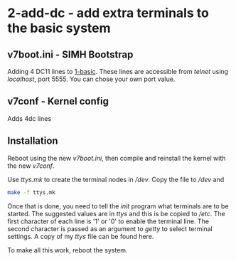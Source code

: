 # 2-add-dc - add extra terminals to the basic system

## v7boot.ini - SIMH Bootstrap

Adding  4 DC11 lines to [1-basic](../1-basic). These lines are accessible from _telnet_ using _localhost_, port 5555. You can chose your own port value.

## v7conf - Kernel config

Adds 4dc lines

## Installation

Reboot using the new _v7boot.ini_, then compile and reinstall the kernel with the new _v7conf_.

Use _ttys.mk_ to create the terminal nodes in _/dev_. Copy the file to _/dev_ and

``` sh
make -f ttys.mk
```

Once that is done, you need to tell the _init_ program what terminals are to be started. The suggested values are in _ttys_ and this is be copied to _/etc_. The first character of each line is '1' or '0' to enable the terminal line. The second character is passed as an argument to _getty_ to select terminal settings. A copy of my _ttys_ file can be found here.

To make all this work, reboot the system.
